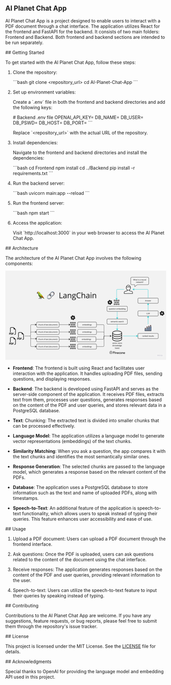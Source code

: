 ## AI Planet Chat App

AI Planet Chat App is a project designed to enable users to interact with a PDF document through a chat interface. The application utilizes React for the frontend and FastAPI for the backend. It consists of two main folders: Frontend and Backend. Both frontend and backend sections are intended to be run separately.

\#\# Getting Started

To get started with the AI Planet Chat App, follow these steps:

1. Clone the repository:

   \`\`\`bash
   git clone <repository_url>
   cd AI-Planet-Chat-App
   \`\`\`

2. Set up environment variables:

   Create a \`.env\` file in both the frontend and backend directories and add the following keys:


   \# Backend .env file
   OPENAI_API_KEY=
   DB_NAME=
   DB_USER=
   DB_PSWD=
   DB_HOST=
   DB_PORT=
   \`\`\`

   Replace \`<repository_url>\` with the actual URL of the repository.

3. Install dependencies:

   Navigate to the frontend and backend directories and install the dependencies:

   \`\`\`bash
   cd Frontend
   npm install
   cd ../Backend
   pip install -r requirements.txt
   \`\`\`

4. Run the backend server:

   \`\`\`bash
   uvicorn main:app --reload
   \`\`\`

5. Run the frontend server:

   \`\`\`bash
   npm start
   \`\`\`

6. Access the application:

   Visit \`http://localhost:3000\` in your web browser to access the AI Planet Chat App.

\#\# Architecture

The architecture of the AI Planet Chat App involves the following components:

![AI Planet Chat App](./images/LangChain.jpg)

- **Frontend**: The frontend is built using React and facilitates user interaction with the application. It handles uploading PDF files, sending questions, and displaying responses.

- **Backend**: The backend is developed using FastAPI and serves as the server-side component of the application. It receives PDF files, extracts text from them, processes user questions, generates responses based on the content of the PDF and user queries, and stores relevant data in a PostgreSQL database.

- **Text**: Chunking: The extracted text is divided into smaller chunks that can be processed effectively.

- **Language Model**: The application utilizes a language model to generate vector representations (embeddings) of the text chunks.

- **Similarity Matching**: When you ask a question, the app compares it with the text chunks and identifies the most semantically similar ones.

- **Response Generation**: The selected chunks are passed to the language model, which generates a response based on the relevant content of the PDFs.
- **Database**: The application uses a PostgreSQL database to store information such as the text and name of uploaded PDFs, along with timestamps.

- **Speech-to-Text**: An additional feature of the application is speech-to-text functionality, which allows users to speak instead of typing their queries. This feature enhances user accessibility and ease of use.

\#\# Usage

1. Upload a PDF document: Users can upload a PDF document through the frontend interface.

2. Ask questions: Once the PDF is uploaded, users can ask questions related to the content of the document using the chat interface.

3. Receive responses: The application generates responses based on the content of the PDF and user queries, providing relevant information to the user.

4. Speech-to-text: Users can utilize the speech-to-text feature to input their queries by speaking instead of typing.

\#\# Contributing

Contributions to the AI Planet Chat App are welcome. If you have any suggestions, feature requests, or bug reports, please feel free to submit them through the repository's issue tracker.

\#\# License

This project is licensed under the MIT License. See the [LICENSE](LICENSE) file for details.

\#\# Acknowledgments

Special thanks to OpenAI for providing the language model and embedding API used in this project.
